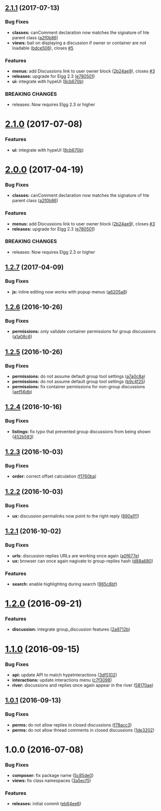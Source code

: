 <a name="2.1.1"></a>
## [2.1.1](https://github.com/hypeJunction/hypeDiscussions/compare/1.2.7...v2.1.1) (2017-07-13)


### Bug Fixes

* **classes:** canComment declaration now matches the signature of hte parent class ([a2f0b86](https://github.com/hypeJunction/hypeDiscussions/commit/a2f0b86))
* **views:** bail on displaying a discussion if owner or container are not loadable ([bdce506](https://github.com/hypeJunction/hypeDiscussions/commit/bdce506)), closes [#5](https://github.com/hypeJunction/hypeDiscussions/issues/5)

### Features

* **menus:** add Discussions link to user owner block ([2b24ae9](https://github.com/hypeJunction/hypeDiscussions/commit/2b24ae9)), closes [#3](https://github.com/hypeJunction/hypeDiscussions/issues/3)
* **releases:** upgrade for Elgg 2.3 ([e780501](https://github.com/hypeJunction/hypeDiscussions/commit/e780501))
* **ui:** integrate with hypeUI ([8cb670b](https://github.com/hypeJunction/hypeDiscussions/commit/8cb670b))


### BREAKING CHANGES

* releases: Now requires Elgg 2.3 or higher



<a name="2.1.0"></a>
# [2.1.0](https://github.com/hypeJunction/hypeDiscussions/compare/2.0.0...v2.1.0) (2017-07-08)


### Features

* **ui:** integrate with hypeUI ([8cb670b](https://github.com/hypeJunction/hypeDiscussions/commit/8cb670b))



<a name="2.0.0"></a>
# [2.0.0](https://github.com/hypeJunction/hypeDiscussions/compare/1.2.7...v2.0.0) (2017-04-19)


### Bug Fixes

* **classes:** canComment declaration now matches the signature of hte parent class ([a2f0b86](https://github.com/hypeJunction/hypeDiscussions/commit/a2f0b86))

### Features

* **menus:** add Discussions link to user owner block ([2b24ae9](https://github.com/hypeJunction/hypeDiscussions/commit/2b24ae9)), closes [#3](https://github.com/hypeJunction/hypeDiscussions/issues/3)
* **releases:** upgrade for Elgg 2.3 ([e780501](https://github.com/hypeJunction/hypeDiscussions/commit/e780501))


### BREAKING CHANGES

* releases: Now requires Elgg 2.3 or higher



<a name="1.2.7"></a>
## [1.2.7](https://github.com/hypeJunction/hypeDiscussions/compare/1.2.6...v1.2.7) (2017-04-09)


### Bug Fixes

* **js:** inline editing now works with popup menus ([a6205a8](https://github.com/hypeJunction/hypeDiscussions/commit/a6205a8))



<a name="1.2.6"></a>
## [1.2.6](https://github.com/hypeJunction/hypeDiscussions/compare/1.2.5...v1.2.6) (2016-10-26)


### Bug Fixes

* **permissions:** only validate container permissions for group discussions ([a1a08c6](https://github.com/hypeJunction/hypeDiscussions/commit/a1a08c6))



<a name="1.2.5"></a>
## [1.2.5](https://github.com/hypeJunction/hypeDiscussions/compare/1.2.4...v1.2.5) (2016-10-26)


### Bug Fixes

* **permissions:** do not assume default group tool settings ([a7a0c8a](https://github.com/hypeJunction/hypeDiscussions/commit/a7a0c8a))
* **permissions:** do not assume default group tool settings ([b9c4f25](https://github.com/hypeJunction/hypeDiscussions/commit/b9c4f25))
* **permissions:** fix container permissions for non-group discussions ([aef56db](https://github.com/hypeJunction/hypeDiscussions/commit/aef56db))



<a name="1.2.4"></a>
## [1.2.4](https://github.com/hypeJunction/hypeDiscussions/compare/1.2.3...v1.2.4) (2016-10-16)


### Bug Fixes

* **listings:** fix typo that prevented group discussions from being shown ([452b583](https://github.com/hypeJunction/hypeDiscussions/commit/452b583))



<a name="1.2.3"></a>
## [1.2.3](https://github.com/hypeJunction/hypeDiscussions/compare/1.2.2...v1.2.3) (2016-10-03)


### Bug Fixes

* **order:** correct offset calculation ([f1760ba](https://github.com/hypeJunction/hypeDiscussions/commit/f1760ba))



<a name="1.2.2"></a>
## [1.2.2](https://github.com/hypeJunction/hypeDiscussions/compare/1.2.1...v1.2.2) (2016-10-03)


### Bug Fixes

* **ux:** discussion permalinks now point to the right reply ([890a1f1](https://github.com/hypeJunction/hypeDiscussions/commit/890a1f1))



<a name="1.2.1"></a>
## [1.2.1](https://github.com/hypeJunction/hypeDiscussions/compare/1.2.0...v1.2.1) (2016-10-02)


### Bug Fixes

* **urls:** discussion replies URLs are working once again ([a0f677e](https://github.com/hypeJunction/hypeDiscussions/commit/a0f677e))
* **ux:** browser can once again nagivate to group-replies hash ([d88a680](https://github.com/hypeJunction/hypeDiscussions/commit/d88a680))

### Features

* **search:** enable highlighting during search ([965c8bf](https://github.com/hypeJunction/hypeDiscussions/commit/965c8bf))



<a name="1.2.0"></a>
# [1.2.0](https://github.com/hypeJunction/hypeDiscussions/compare/1.1.0...v1.2.0) (2016-09-21)


### Features

* **discussion:** integrate group_discussion features ([2a9712b](https://github.com/hypeJunction/hypeDiscussions/commit/2a9712b))



<a name="1.1.0"></a>
# [1.1.0](https://github.com/hypeJunction/hypeDiscussions/compare/1.0.1...v1.1.0) (2016-09-15)


### Bug Fixes

* **api:** update API to match hypeInteractions ([3df5102](https://github.com/hypeJunction/hypeDiscussions/commit/3df5102))
* **interactions:** update interactions menu ([c7f3098](https://github.com/hypeJunction/hypeDiscussions/commit/c7f3098))
* **river:** discussions and replies once again appear in the river ([58170ae](https://github.com/hypeJunction/hypeDiscussions/commit/58170ae))



<a name="1.0.1"></a>
## [1.0.1](https://github.com/hypeJunction/hypeDiscussions/compare/1.0.0...v1.0.1) (2016-09-13)


### Bug Fixes

* **perms:** do not allow replies in closed discussions ([f78acc3](https://github.com/hypeJunction/hypeDiscussions/commit/f78acc3))
* **perms:** do not allow thread comments in closed discussions ([1de3202](https://github.com/hypeJunction/hypeDiscussions/commit/1de3202))



<a name="1.0.0"></a>
# 1.0.0 (2016-07-08)


### Bug Fixes

* **composer:** fix package name ([5c85de0](https://github.com/hypeJunction/hypeDiscussions/commit/5c85de0))
* **views:** fix class namespaces ([3a5ecf5](https://github.com/hypeJunction/hypeDiscussions/commit/3a5ecf5))

### Features

* **releases:** initial commit ([eb64ee6](https://github.com/hypeJunction/hypeDiscussions/commit/eb64ee6))



